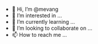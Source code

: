 - 👋 Hi, I’m @mevang
- 👀 I’m interested in ...
- 🌱 I’m currently learning ...
- 💞️ I’m looking to collaborate on ...
- 📫 How to reach me ...

<!---
mevang/mevang is a ✨ special ✨ repository because its `README.md` (this file) appears on your GitHub profile.
You can click the Preview link to take a look at your changes.
--->
